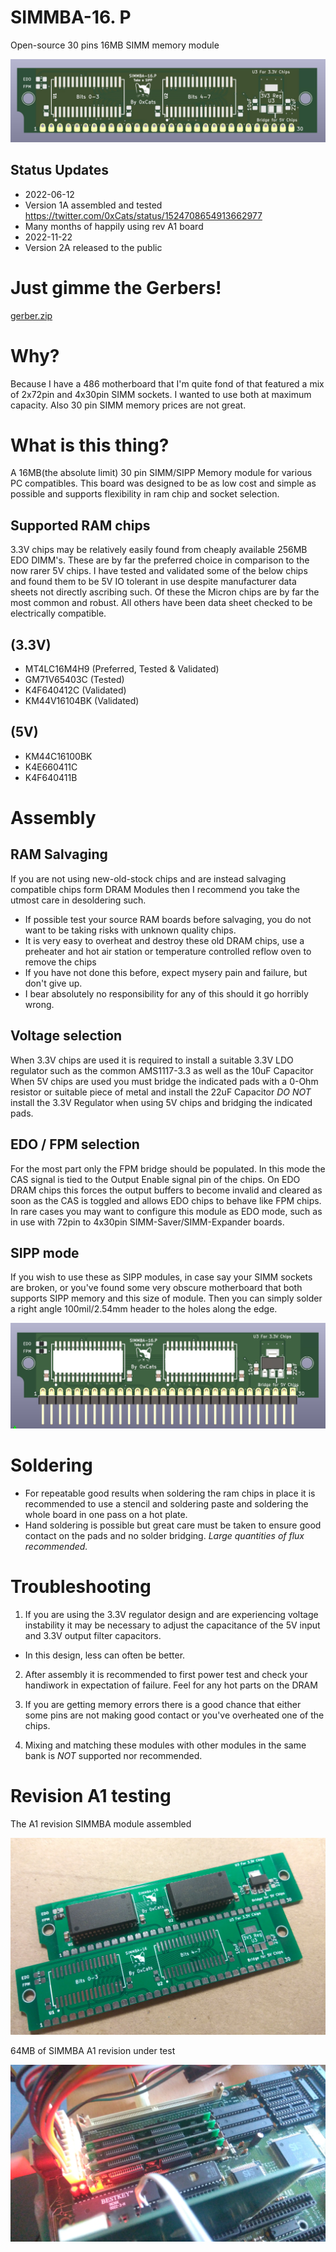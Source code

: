 # SIMMBA-16. P
Open-source 30 pins 16MB SIMM memory module

![16MB_SIPPM_30_A2_front](Images/16MB_SIPPM_30_A2_front.jpg)

## Status Updates
* 2022-06-12
 * Version 1A assembled and tested
 https://twitter.com/0xCats/status/1524708654913662977
 * Many months of happily using rev A1 board
* 2022-11-22
 * Version 2A released to the public

# Just gimme the Gerbers!
[gerber.zip](https://raw.githubusercontent.com/rigred/SIMMBA-16/main/production/gerber.zip)

# Why?
Because I have a 486 motherboard that I'm quite fond of that featured a mix of 2x72pin and 4x30pin SIMM sockets.
I wanted to use both at maximum capacity. Also 30 pin SIMM memory prices are not great.

# What is this thing?
A 16MB(the absolute limit) 30 pin SIMM/SIPP Memory module for various PC compatibles.
This board was designed to be as low cost and simple as possible and supports flexibility in ram chip and socket selection.

## Supported RAM chips

3.3V chips may be relatively easily found from cheaply available 256MB EDO DIMM's.
These are by far the preferred choice in comparison to the now rarer 5V chips.
I have tested and validated some of the below chips and found them to be 5V IO tolerant in use despite manufacturer data sheets not directly ascribing such.
Of these the Micron chips are by far the most common and robust. All others have been data sheet checked to be electrically compatible.
## (3.3V)
 * MT4LC16M4H9 (Preferred, Tested & Validated)
 * GM71V65403C (Tested)
 * K4F640412C (Validated)
 * KM44V16104BK (Validated)
## (5V)
 * KM44C16100BK
 * K4E660411C
 * K4F640411B

# Assembly

## RAM Salvaging
If you are not using new-old-stock chips and are instead salvaging compatible chips form DRAM Modules then I recommend you take the utmost care in desoldering such.
* If possible test your source RAM boards before salvaging, you do not want to be taking risks with unknown quality chips.
* It is very easy to overheat and destroy these old DRAM chips, use a preheater and hot air station or temperature controlled reflow oven to remove the chips
* If you have not done this before, expect mysery pain and failure, but don't give up.
* I bear absolutely no responsibility for any of this should it go horribly wrong.

## Voltage selection
When 3.3V chips are used it is required to install a suitable 3.3V LDO regulator such as the common AMS1117-3.3 as well as the 10uF Capacitor
When 5V chips are used you must bridge the indicated pads with a 0-Ohm resistor or suitable piece of metal and install the 22uF Capacitor
_DO NOT_ install the 3.3V Regulator when using 5V chips and bridging the indicated pads.

## EDO / FPM selection
For the most part only the FPM bridge should be populated. In this mode the CAS signal is tied to the Output Enable signal pin of the chips.
On EDO DRAM chips this forces the output buffers to become invalid and cleared as soon as the CAS is toggled and allows EDO chips to behave like FPM chips.
In rare cases you may want to configure this module as EDO mode, such as in use with 72pin to 4x30pin SIMM-Saver/SIMM-Expander boards.

## SIPP mode
If you wish to use these as SIPP modules, in case say your SIMM sockets are broken, or you've found some very obscure motherboard that both supports SIPP memory and this size of module. Then you can simply solder a right angle 100mil/2.54mm header to the holes along the edge.

![SIPP_Module](Images/SIPP_Module.jpg)

# Soldering
* For repeatable good results when soldering the ram chips in place it is recommended to use a stencil and soldering paste and soldering the whole board in one pass on a hot plate.
* Hand soldering is possible but great care must be taken to ensure good contact on the pads and no solder bridging. *Large quantities of flux recommended.*

# Troubleshooting

1) If you are using the 3.3V regulator design and are experiencing voltage instability it may be necessary to adjust the capacitance of the 5V input and 3.3V output filter capacitors.
 * In this design, less can often be better.

2) After assembly it is recommended to first power test and check your handiwork in expectation of failure. Feel for any hot parts on the DRAM

3) If you are getting memory errors there is a good chance that either some pins are not making good contact or you've overheated one of the chips.

4) Mixing and matching these modules with other modules in the same bank is _NOT_ supported nor recommended.

# Revision A1 testing

The A1 revision SIMMBA module assembled

![SIMMBA-A1_Assembly](Images/SIMMBA-A1_Assembly.webp)

64MB of SIMMBA A1 revision under test

![SIMMBA-A1_Testing](Images/SIMMBA-A1_Testing.webp)
